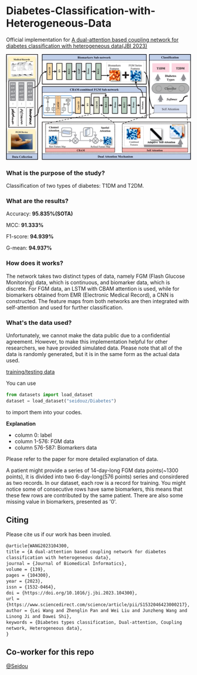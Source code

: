 # Diabetes-Classification-with-Heterogeneous-Data

Official implementation for [A dual-attention based coupling network for diabetes classification with heterogeneous data(JBI 2023)](https://www.sciencedirect.com/science/article/pii/S1532046423000217?casa_token=ihSFgzMaz7UAAAAA:bN4cmQRF6GsbM-MKWi7drP7omjG-m7AktF70BPvvF8HEfOceIW6Dm6DL0gTtPhkvbvavT7ifbUI)

<p align="center">
  <img src="https://github.com/bitDalei/Diabetes-Classification-with-Heterogeneous-Data/blob/main/others/graphical%20structure.png" width="650" alt="network structure">
</p>

### What is the purpose of the study?
Classification of two types of diabetes: T1DM and T2DM.

### What are the results?
Accuracy: **95.835%(SOTA)**

MCC: **91.333%**

F1-score: **94.939%**

G-mean: **94.937%**

### How does it works?
The network takes two distinct types of data, namely FGM (Flash Glucose Monitoring) data, which is continuous, and biomarker data, which is discrete. For FGM data, an LSTM with CBAM attention is used, while for biomarkers obtained from EMR (Electronic Medical Record), a CNN is constructed. The feature maps from both networks are then integrated with self-attention and used for further classification.

### What's the data used?
Unfortunately, we cannot make the data public due to a confidential agreement. However, to make this implementation helpful for other researchers, we have provided simulated data. Please note that all of the data is randomly generated, but it is in the same form as the actual data used.

[training/testing data](https://huggingface.co/datasets/seidouz/Diabetes)

You can use 
```python
from datasets import load_dataset
dataset = load_dataset("seidouz/Diabetes")
```
to import them into your codes.

**Explanation**
- column 0: label
- column 1-576: FGM data
- column 576-587: Biomarkers data
  
Please refer to the paper for more detailed explanation of data.

A patient might provide a series of 14-day-long FGM data points(~1300 points), it is divided into two 6-day-long(576 points) series and consirdered as two records. In our dataset, each row is a record for training. You might notice some of consecutive rows have same biomarkers, this means that these few rows are contributed by the same patient. There are also some missing value in biomarkers, presented as '0'.

## Citing
Please cite us if our work has been involed.
```
@article{WANG2023104300,
title = {A dual-attention based coupling network for diabetes classification with heterogeneous data},
journal = {Journal of Biomedical Informatics},
volume = {139},
pages = {104300},
year = {2023},
issn = {1532-0464},
doi = {https://doi.org/10.1016/j.jbi.2023.104300},
url = {https://www.sciencedirect.com/science/article/pii/S1532046423000217},
author = {Lei Wang and Zhenglin Pan and Wei Liu and Junzheng Wang and Linong Ji and Dawei Shi},
keywords = {Diabetes types classification, Dual-attention, Coupling network, Heterogeneous data},
}
```

## Co-worker for this repo
[@Seidou](https://github.com/ZhenglinPan)
